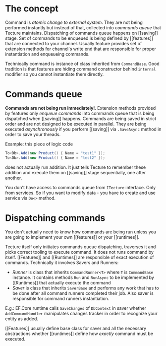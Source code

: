 # The concept

Command is *atomic change to external system*. They are not being performed instantly but instead of that, collected into *commands queue* that Tecture maintains. Dispatching of commands queue happens on [[saving]] stage. Set of commands to be enqueued is being defined by [[features]] that are connected to your channel. Usually feature provides set of extension methods for channel's write end that are responsible for proper instantiation and enqueueing commands. 

Technically command is instance of class inherited from `CommandBase`. Good tradition is that features are hiding command constructor behind `internal` modifier so you cannot instantiate them directly. 

# Commands queue

**Commands are not being run immediately!**. Extension methods provided by features only *enqueue commands* into commands queue that is being dispatched when [[saving]] happens. Commands are being saved in strict order and are not designed to be executed in parallel. They are being executed *asynchronously* if you perform [[saving]] via `.SaveAsync` method in order to save your threads. 

Example: this piece of logic code
```csharp
To<Db>.Add(new Product() { Name = "test1" });
To<Db>.Add(new Product() { Name = "test2" });
```

does not actually run addition. It just tells Tecture to remember these addition and execute them on [[saving]] stage sequentially, one after another.

You don't have access to commands queue from `ITecture` interface. Only from services. So if you want to modify data - you have to create and use service via `Do<>` method.

# Dispatching commands

You don't actually need to know how commands are being run unless you are going to implement your own [[features]] or your [[runtimes]].

Tecture itself only initiates commands queue dispatching, traverses it and picks correct tooling to execute command. It does not runs command by itself. [[Features]] and [[Runtimes]] are responsible of exact execution of commands. Technically it involves Savers and Runners:

- *Runner* is class that inherits `CommandRunner<T>` where `T` is `CommandBase` instance. It contains methods `Run` and `RunAsync` to be implemented by [[Runtimes]] that actually execute the command
- *Saver* is class that inherits `SaverBase` and performs any work that has to be done after all command runners completed their job. Also saver is responsible for command runners instantiation.

E.g.: EF.Core runtime calls `SaveChanges` of `DbContext` in saver whether `AddCommandHandler` manipulates changes tracker in order to recognize your entity as added.

[[Features]] usually define base class for saver and all the necessary abstractions whether [[runtimes]] define how *exactly* command must be executed.